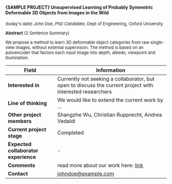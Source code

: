 <!-- Project Title-->
#### {SAMPLE PR0JECT} Unsupervised Learning of Probably Symmetric Deformable 3D Objects from Images in the Wild
<!-- Please do not change the font size-->
<font size="2"> 

<!-- Your Name and Affiliation-->
(today's date) John Doe, *PhD Candidate*, Dept of Engineering, Oxford University

**Abstract** (2 Sentence Summary)
<p>

We propose a method to learn 3D deformable object categories from raw single-view images, without external supervision. The method is based on an autoencoder that factors
each input image into depth, albedo, viewpoint and illumination.

</p>

<!-- Project Information Table-->
| Field | Information          |
| ------------- | ----------- |
| **Interested in**        |  Currently not seeking a collaborator, but open to discuss the current project with interested researchers  | <!-- e.g. Actively looking for collaborators, Not looking but open to collaborating, Discussing research and project results
| **Line of thinking** | We would like to extend the current work by ...| <!-- e.g. do you need help in some area? Broad direction of thinking, where to extend the work etc.
| **Other project members**  | Shangzhe Wu, Christian Rupprecht, Andrea Vedaldi|
| **Current project stage**         |  Completed  | <!-- for e.g. Initial brainstorming and ideation phase, Just started, Middle, Almost Complete, Complete
| **Expected collaborator experience**         |  -  | <!-- (if applicable) for e.g. Bachelor's degree, Master's Degree, PhD Candidate, PhD holder, Research Scientist, etc.
| **Comments**         |  read more about our work here: [link](https://arxiv.org/pdf/1911.11130.pdf)  | <!-- for e.g. Any additional points to be discussed
| **Contact**     |  johndoe@example.com  | <!-- Twitter, Email, etc.